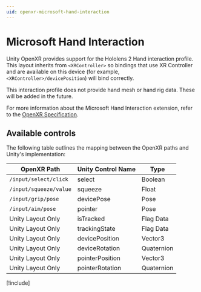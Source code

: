 ```yaml
---
uid: openxr-microsoft-hand-interaction
---
```

# Microsoft Hand Interaction

Unity OpenXR provides support for the Hololens 2 Hand interaction profile. This layout inherits from `<XRController>` so bindings that use XR Controller and are available on this device (for example, `<XRController>/devicePosition`) will bind correctly.

This interaction profile does not provide hand mesh or hand rig data. These will be added in the future.

For more information about the Microsoft Hand Interaction extension, refer to the [OpenXR Specification](https://www.khronos.org/registry/OpenXR/specs/1.0/html/xrspec.html#XR_MSFT_hand_interaction).

## Available controls

The following table outlines the mapping between the OpenXR paths and Unity's implementation:

| OpenXR Path | Unity Control Name | Type |
|----|----|----|
|`/input/select/click`| select | Boolean |
|`/input/squeeze/value` | squeeze | Float |
|`/input/grip/pose` | devicePose | Pose |
|`/input/aim/pose` | pointer | Pose |
| Unity Layout Only  | isTracked | Flag Data |
| Unity Layout Only  | trackingState | Flag Data |
| Unity Layout Only  | devicePosition | Vector3 |
| Unity Layout Only  | deviceRotation | Quaternion |
| Unity Layout Only  | pointerPosition | Vector3 |
| Unity Layout Only  | pointerRotation | Quaternion |

[!include[](snippets/unity-layout.md)]
